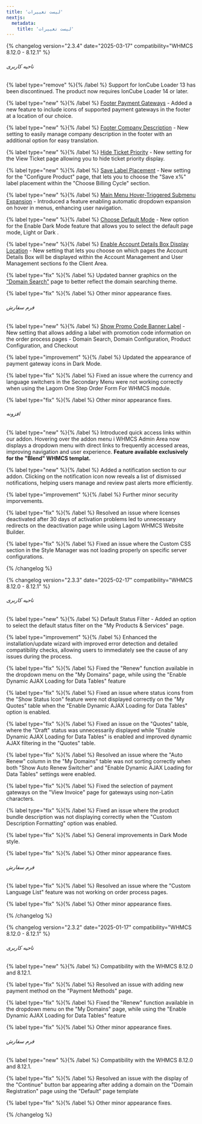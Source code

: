 ```yaml
---
title: 'لیست تغییرات'
nextjs:
  metadata:
    title: 'لیست تغییرات'
---
```


{% changelog version="2.3.4" date="2025-03-17" compatibility="WHMCS 8.12.0 - 8.12.1" %}

###### ناحیه کاربری

{% label type="remove" %}{% /label %} Support for IonCube Loader 13 has been discontinued. The product now requires IonCube Loader 14 or later.

{% label type="new" %}{% /label %} [Footer Payment Gateways](/lagom/settings#drgah-hay-prdakht-dr-fwtr) - Added a new feature to include icons of supported payment gateways in the footer at a location of our choice.

{% label type="new" %}{% /label %} [ Footer Company Description](/lagom/settings#twdyhat-shrkt-dr-fwtr) - New setting to easily manage company description in the footer with an additional option for easy translation.

{% label type="new" %}{% /label %} [Hide Ticket Priority](#) - New setting for the View Ticket page allowing you to hide ticket priority display.

{% label type="new" %}{% /label %} [Save Label Placement](#) - New setting for the "Configure Product" page, that lets you to choose the "Save x%" label placement within the "Choose Billing Cycle" section.

{% label type="new" %}{% /label %} [Main Menu Hover-Triggered Submenu Expansion](/lagom/settings#baz-krdn-khwdkar-mnwha-hngam-hawr) - Introduced a feature enabling automatic dropdown expansion on hover in menus, enhancing user navigation.

{% label type="new" %}{% /label %} [Choose Default Mode](/lagom/settings#antkhab-halt-pyshfrd) - New option for the Enable Dark Mode feature that allows you to select the default page mode, Light or Dark .

{% label type="new" %}{% /label %} [Enable Account Details Box Display Location](/lagom/settings#fealsazy-mkan-nmaysh-jebh-jzyyat-hsab) - New setting that lets you choose on which pages the Account Details Box will be displayed within the Account Management and User Management sections fo the Client Area.

{% label type="fix" %}{% /label %} Updated banner graphics on the ["Domain Search"](#) page to better reflect the domain searching theme.

{% label type="fix" %}{% /label %} Other minor appearance fixes.

###### فرم سفارش

{% label type="new" %}{% /label %} [Show Promo Code Banner Label](/lagom/settings#nmaysh-lybl-kd-tkhfyf) - New setting that allows adding a label with promotion code information on the order process pages - Domain Search, Domain Configuration, Product Configuration, and Checkout

{% label type="improvement" %}{% /label %} Updated the appearance of payment gateway icons in Dark Mode.

{% label type="fix" %}{% /label %} Fixed an issue where the currency and language switchers in the Secondary Menu were not working correctly when using the Lagom One Step Order Form For WHMCS module.

{% label type="fix" %}{% /label %} Other minor appearance fixes.

###### افزونه

{% label type="new" %}{% /label %} Introduced quick access links within our addon. Hovering over the addon menu i WHMCS Admin Area now displays a dropdown menu with direct links to frequently accessed areas, improving navigation and user experience. **Feature available exclusively for the "Blend" WHMCS templat.**

{% label type="new" %}{% /label %} Added a notification section to our addon. Clicking on the notification icon now reveals a list of dismissed notifications, helping users manage and review past alerts more efficiently.

{% label type="improvement" %}{% /label %} Further minor security imporvements.

{% label type="fix" %}{% /label %} Resolved an issue where licenses deactivated after 30 days of activation problems led to unnecessary redirects on the deactivation page while using Lagom WHMCS Website Builder.

{% label type="fix" %}{% /label %} Fixed an issue where the Custom CSS section in the Style Manager was not loading properly on specific server configurations.

{% /changelog %}

{% changelog version="2.3.3" date="2025-02-17" compatibility="WHMCS 8.12.0 - 8.12.1" %}

###### ناحیه کاربری

{% label type="new" %}{% /label %} Default Status Filter - Added an option to select the default status filter on the "My Products & Services" page.

{% label type="improvement" %}{% /label %} Enhanced the installation/update wizard with improved error detection and detailed compatibility checks, allowing users to immediately see the cause of any issues during the process.

{% label type="fix" %}{% /label %} Fixed the "Renew" function available in the dropdown menu on the "My Domains" page, while using the "Enable Dynamic AJAX Loading for Data Tables" feature

{% label type="fix" %}{% /label %} Fixed an issue where status icons from the "Show Status Icon" feature were not displayed correctly on the "My Quotes" table when the "Enable Dynamic AJAX Loading for Data Tables" option is enabled.

{% label type="fix" %}{% /label %} Fixed an issue on the "Quotes" table, where the "Draft" status was unnecessarily displayed while "Enable Dynamic AJAX Loading for Data Tables" is enabled and improved dynamic AJAX filtering in the "Quotes" table.

{% label type="fix" %}{% /label %} Resolved an issue where the "Auto Renew" column in the "My Domains" table was not sorting correctly when both "Show Auto Renew Switcher" and "Enable Dynamic AJAX Loading for Data Tables" settings were enabled.

{% label type="fix" %}{% /label %} Fixed the selection of payment gateways on the "View Invoice" page for gateways using non-Latin characters.

{% label type="fix" %}{% /label %} Fixed an issue where the product bundle description was not displaying correctly when the "Custom Description Formatting" option was enabled.

{% label type="fix" %}{% /label %} General improvements in Dark Mode style.

{% label type="fix" %}{% /label %} Other minor appearance fixes.

###### فرم سفارش

{% label type="fix" %}{% /label %} Resolved an issue where the "Custom Language List" feature was not working on order process pages.

{% label type="fix" %}{% /label %} Other minor appearance fixes.

{% /changelog %}

{% changelog version="2.3.2" date="2025-01-17" compatibility="WHMCS 8.12.0 - 8.12.1" %}

###### ناحیه کاربری

{% label type="new" %}{% /label %} Compatibility with the WHMCS 8.12.0 and 8.12.1.

{% label type="fix" %}{% /label %} Resolved an issue with adding new payment method on the "Payment Methods" page.

{% label type="fix" %}{% /label %} Fixed the "Renew" function available in the dropdown menu on the "My Domains" page, while using the "Enable Dynamic AJAX Loading for Data Tables" feature

{% label type="fix" %}{% /label %} Other minor appearance fixes.

###### فرم سفارش

{% label type="new" %}{% /label %} Compatibility with the WHMCS 8.12.0 and 8.12.1.

{% label type="fix" %}{% /label %} Resolved an issue with the display of the "Continue" button bar appearing after adding a domain on the "Domain Registration" page using the "Default" page template

{% label type="fix" %}{% /label %} Other minor appearance fixes.

{% /changelog %}
